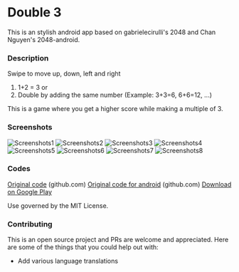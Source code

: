 Double 3
=========

This is an stylish android app based on gabrielecirulli's 2048 and Chan Nguyen's 2048-android.

### Description

Swipe to move up, down, left and right

  1) 1+2 = 3 or
  2) Double by adding the same number
      (Example: 3+3=6, 6+6=12, ...)

This is a game where you get a higher score while making a multiple of 3.


### Screenshots
![Screenshots1](https://raw.githubusercontent.com/tuxxon/double3/master/screenshots/1.jpg)
![Screenshots2](https://raw.githubusercontent.com/tuxxon/double3/master/screenshots/2.jpg)
![Screenshots3](https://raw.githubusercontent.com/tuxxon/double3/master/screenshots/3.jpg)
![Screenshots4](https://raw.githubusercontent.com/tuxxon/double3/master/screenshots/4.jpg)
![Screenshots5](https://raw.githubusercontent.com/tuxxon/double3/master/screenshots/5.jpg)
![Screenshots6](https://raw.githubusercontent.com/tuxxon/double3/master/screenshots/6.jpg)
![Screenshots7](https://raw.githubusercontent.com/tuxxon/double3/master/screenshots/7.jpg)
![Screenshots8](https://raw.githubusercontent.com/tuxxon/double3/master/screenshots/8.jpg)

### Codes

[Original code](https://github.com/gabrielecirulli/2048) (github.com)
[Original code for android](https://github.com/tpcstld/2048/tree/master/2048) (github.com)
[Download on Google Play](https://play.google.com/store/apps/details?id=com.touchizen.double3)

Use governed by the MIT License.

### Contributing

This is an open source project and PRs are welcome and appreciated. Here are some of the things that you could help out with: 

* Add various language translations